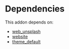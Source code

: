 # Dependencies

This addon depends on:

- [web_unsplash](https://github.com/bringout/oca-ocb-web/tree/390af320269d12935b357759c1589e8a2fc80f93/odoo-bringout-oca-ocb-web_unsplash)
- [website](https://github.com/bringout/oca-ocb-website/tree/c163049a3e96080ea491b42bd2bc22efde70af98/odoo-bringout-oca-ocb-website)
- [theme_default](https://github.com/bringout/oca-ocb-core/tree/680f309d65868a57afe7e3be0f9905cc2a7043fb/odoo-bringout-oca-ocb-theme_default)
